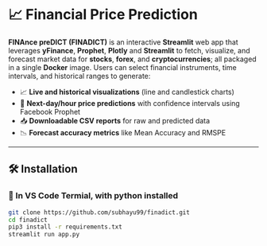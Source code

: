 # 📈 Financial Price Prediction

**FINAnce preDICT (FINADICT)** is an interactive **Streamlit** web app that leverages **yFinance**, **Prophet**, **Plotly** and **Streamlit** to fetch, visualize, and forecast market data for **stocks**, **forex**, and **cryptocurrencies**; all packaged in a single **Docker** image. Users can select financial instruments, time intervals, and historical ranges to generate:

* 📈 **Live and historical visualizations** (line and candlestick charts)
* 🔮 **Next-day/hour price predictions** with confidence intervals using Facebook Prophet
* 📥 **Downloadable CSV reports** for raw and predicted data
* 📉 **Forecast accuracy metrics** like Mean Accuracy and RMSPE

---

## 🛠 Installation

### 🐧 In VS Code Termial, with python installed

```bash
git clone https://github.com/subhayu99/finadict.git
cd finadict
pip3 install -r requirements.txt
streamlit run app.py
````
